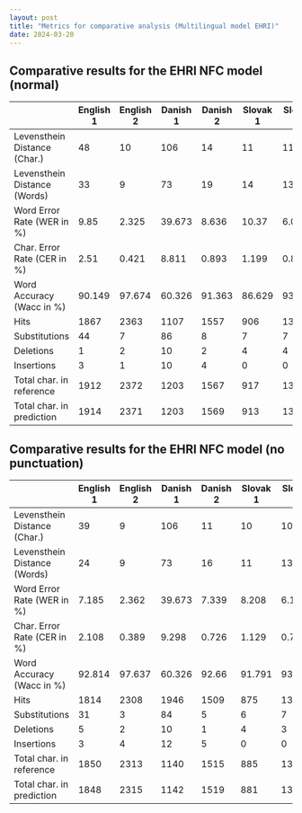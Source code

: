 ```yaml
---
layout: post
title: "Metrics for comparative analysis (Multilingual model EHRI)"
date: 2024-03-20
---
```


## Comparative results for the EHRI NFC model (normal)

|  | English 1 | English 2 | Danish 1 | Danish 2 | Slovak 1 | Slovak 2 | French 1 | French 2 | Italian 1 | Italian 2  |
|--|--|--|--|--|--|--|--|--|--|--|
| Levensthein Distance (Char.) | 48 | 10 | 106 | 14 | 11 | 11 | 67 | 94 | 98 | 21 |
| Levensthein Distance (Words) | 33 | 9 | 73 | 19 | 14 | 13 | 62 | 94 | 75 | 21 |
| Word Error Rate (WER in %) | 9.85 | 2.325 | 39.673 | 8.636 | 10.37 | 6.046 | 13.596 | 20.042 | 20.215 | 11.351 |
| Char. Error Rate (CER in %) | 2.51 | 0.421 | 8.811 | 0.893 | 1.199 | 0.812 | 2.433 | 3.196 | 4.224 | 1.76 |
| Word Accuracy (Wacc in %) | 90.149 | 97.674 | 60.326 | 91.363 | 86.629 | 93.953 | 86.403 | 79.957 | 79.784 | 88.648 |
| Hits | 1867 | 2363 | 1107 | 1557 | 906 | 1343 | 2689 | 2850 | 2226 | 1173 |
| Substitutions | 44 | 7 | 86 | 8 | 7 | 7 | 57 | 83 | 77 | 19 |
| Deletions | 1 | 2 | 10 | 2 | 4 | 4 | 7 | 8 | 17 | 1 |
| Insertions | 3 | 1 | 10 | 4 | 0 | 0 | 3 | 3 | 4 | 1 |
| Total char. in reference | 1912 | 2372 | 1203 | 1567 | 917 | 1354 | 2753 | 2941 | 2320 | 1193 |
| Total char. in prediction | 1914 | 2371 | 1203 | 1569 | 913 | 1350 | 2749 | 2936 | 2307 | 1193 |

## Comparative results for the EHRI NFC model (no punctuation)

|  | English 1 | English 2 | Danish 1 | Danish 2 | Slovak 1 | Slovak 2 | French 1 | French 2 | Italian 1 | Italian 2 |
|--|--|--|--|--|--|--|--|--|--|--|
| Levensthein Distance (Char.) | 39 | 9 | 106 | 11 | 10 | 10 | 62 | 90 | 90 | 18 |
| Levensthein Distance (Words) | 24 | 9 | 73 | 16 | 11 | 13 | 58 | 90 | 68 | 19 |
| Word Error Rate (WER in %) | 7.185 | 2.362 | 39.673 | 7.339 | 8.208 | 6.103 | 12.803 | 19.313 | 18.428 | 10.439 |
| Char. Error Rate (CER in %) | 2.108 | 0.389 | 9.298 | 0.726 | 1.129 | 0.759 | 2.307 | 3.132 | 3.956 | 1.534 |
| Word Accuracy (Wacc in %) | 92.814 | 97.637 | 60.326 | 92.66 | 91.791 | 93.896 | 87.196 | 80.686 | 81.571 | 89.56 |
| Hits | 1814 | 2308 | 1946 | 1509 | 875 | 1307 | 2629 | 2785 | 2190 | 1160 |
| Substitutions | 31 | 3 | 84 | 5 | 6 | 7 | 46 | 61 | 69 | 12 |
| Deletions | 5 | 2 | 10 | 1 | 4 | 3 | 12 | 27 | 16 | 1 |
| Insertions | 3 | 4 | 12 | 5 | 0 | 0 | 4 | 2 | 5 | 5 |
| Total char. in reference | 1850 | 2313 | 1140 | 1515 | 885 | 1317 | 2687 | 2873 | 2275 | 1173 |
| Total char. in prediction | 1848 | 2315 | 1142 | 1519 | 881 | 1314 | 2679 | 2848 | 2264 | 1177 |

